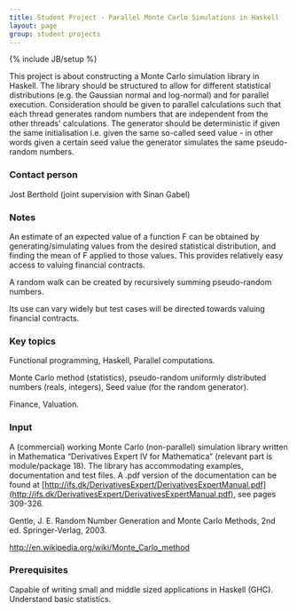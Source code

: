 ```yaml
---
title: Student Project - Parallel Monte Carlo Simulations in Haskell
layout: page
group: student projects
---
```

{% include JB/setup %}

This project is about constructing a Monte Carlo simulation library in
Haskell. The library should be structured to allow for different
statistical distributions (e.g. the Gaussian normal and log-normal) and
for parallel execution. Consideration should be given to parallel
calculations such that each thread generates random numbers that are
independent from the other threads' calculations. The generator should
be deterministic if given the same initialisation i.e. given the same
so-called seed value - in other words given a certain seed value the
generator simulates the same pseudo-random numbers.

### Contact person

Jost Berthold (joint supervision with Sinan Gabel)

### Notes

An estimate of an expected value of a function F can be obtained by
generating/simulating values from the desired statistical distribution,
and finding the mean of F applied to those values. This provides
relatively easy access to valuing financial contracts.

A random walk can be created by recursively summing pseudo-random numbers.

Its use can vary widely but test cases will be directed towards valuing
financial contracts.

### Key topics

Functional programming, Haskell, Parallel computations.

Monte Carlo method (statistics), pseudo-random uniformly distributed
numbers (reals, integers), Seed value (for the random generator).

Finance, Valuation.

### Input

A (commercial) working Monte Carlo (non-parallel) simulation library
written in Mathematica “Derivatives Expert IV for Mathematica”
(relevant part is module/package 18). The library has accommodating
examples, documentation and test files. A .pdf version of the
documentation can be found at
[http://ifs.dk/DerivativesExpert/DerivativesExpertManual.pdf](http://ifs.dk/DerivativesExpert/DerivativesExpertManual.pdf),
see pages 309-326.

Gentle, J. E. Random Number Generation and Monte Carlo Methods, 2nd ed.
Springer-Verlag, 2003.

http://en.wikipedia.org/wiki/Monte_Carlo_method

### Prerequisites

Capable of writing small and middle sized applications in Haskell (GHC).
Understand basic statistics.